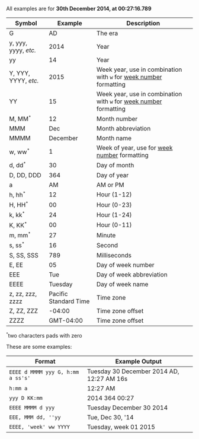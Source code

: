 All examples are for **30th December 2014, at 00:27:16.789**

| Symbol | Example | Description |
| ---    | --- | --- |
| G      | AD | The era |
| y, yyy, yyyy, *etc.* | 2014 | Year |
| yy     | 14 | Year |
| Y, YYY, YYYY, *etc.* | 2015 | Week year, use in combination with `w` for [week number](https://en.wikipedia.org/wiki/Week#Week_numbering) formatting |
| YY     | 15 | Week year, use in combination with `w` for [week number](https://en.wikipedia.org/wiki/Week#Week_numbering) formatting |
| M, MM<sup><small>*</small></sup>  | 12 | Month number |
| MMM    | Dec | Month abbreviation |
| MMMM   | December | Month name |
| w, ww<sup><small>*</small></sup>  | 1 | Week of year, use for [week number](https://en.wikipedia.org/wiki/Week#Week_numbering) formatting |
| d, dd<sup><small>*</small></sup>  | 30 | Day of month |
| D, DD, DDD | 364 | Day of year |
| a      | AM | AM or PM |
| h, hh<sup><small>*</small></sup>  | 12 | Hour (1-12) |
| H, HH<sup><small>*</small></sup>  | 00 | Hour (0-23) |
| k, kk<sup><small>*</small></sup>  | 24 | Hour (1-24) |
| K, KK<sup><small>*</small></sup>  | 00 | Hour (0-11) |
| m, mm<sup><small>*</small></sup>  | 27 | Minute  |
| s, ss<sup><small>*</small></sup>  | 16 | Second |
| S, SS, SSS | 789 | Milliseconds |
| E, EE  | 05 | Day of week number |
| EEE    | Tue | Day of week abbreviation|
| EEEE   | Tuesday | Day of week name |
| z, zz, zzz, zzzz | Pacific Standard Time | Time zone |
| Z, ZZ, ZZZ | -04:00 | Time zone offset |
| ZZZZ   | GMT-04:00 | Time zone offset |

<sup><small>*</small></sup>two characters pads with zero

These are some examples:

| Format | Example Output |
| --- | --- |
| `EEEE d MMMM yyy G, h:mm a ss's'` | Tuesday 30 December 2014 AD, 12:27 AM 16s |
| `h:mm a` | 12:27 AM |
| `yyy D KK:mm` | 2014 364 00:27 |
| `EEEE MMMM d yyy` | Tuesday December 30 2014 |
| `EEE, MMM dd, ''yy` | Tue, Dec 30, '14 |
| `EEEE, 'week' ww YYYY`| Tuesday, week 01 2015 |